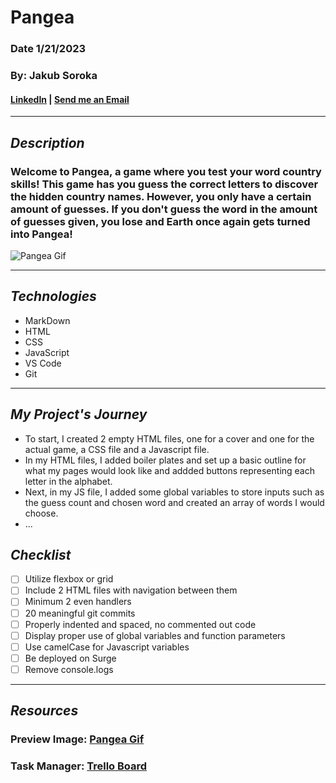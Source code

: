 # **Pangea**
### Date 1/21/2023
### By: Jakub Soroka
#### [LinkedIn](www.linkedin.com/in/jakubsoroka) | [Send me an Email](mailto:jsorokaGIS@gmail.com)
***
## ***Description***
###  Welcome to Pangea, a game where you test your word country skills! This game has you guess the correct letters to discover the hidden country names. However, you only have a certain amount of guesses. If you don't guess the word in the amount of guesses given, you lose and Earth once again gets turned into Pangea!

![Pangea Gif](https://media1.giphy.com/media/7gFhELYUTxsvC/giphy.gif?cid=790b7611b59e9be62e4407195e3a4ded6000e436cbed43ad&rid=giphy.gif)

***
## ***Technologies***
* MarkDown
* HTML
* CSS
* JavaScript
* VS Code
* Git
***

## ***My Project's Journey*** ##
* To start, I created 2 empty HTML files, one for a cover and one for the actual game, a CSS file and a Javascript file.
* In my HTML files, I added boiler plates and set up a basic outline for what my pages would look like and addded buttons representing each letter in the alphabet.
* Next, in my JS file, I added some global variables to store inputs such as the guess count and chosen word and created an array of words I would choose.
* ...
## ***Checklist***
* [ ] Utilize flexbox or grid
* [ ] Include 2 HTML files with navigation between them
* [ ] Minimum 2 even handlers
* [ ] 20 meaningful git commits
* [ ] Properly indented and spaced, no commented out code
* [ ] Display proper use of global variables and function parameters
* [ ] Use camelCase for Javascript variables
* [ ] Be deployed on Surge
* [ ] Remove console.logs
***
## ***Resources*** #

### Preview Image: [Pangea Gif](https://media1.giphy.com/media/7gFhELYUTxsvC/giphy.gif?cid=790b7611b59e9be62e4407195e3a4ded6000e436cbed43ad&rid=giphy.gif&ct=g)

### Task Manager: [Trello Board](https://trello.com/invite/b/5Jjki0q3/ATTI11d99b05d6ebf797865b190f32202122371B6927/project-1)